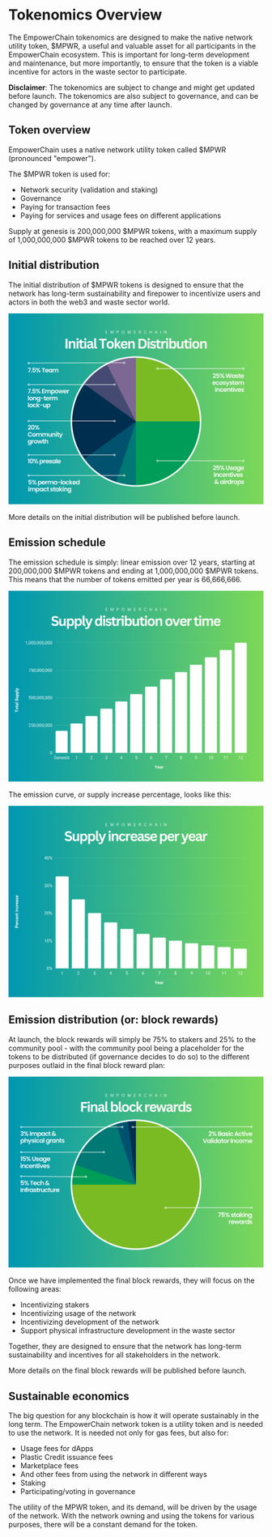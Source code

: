 # Tokenomics Overview

The EmpowerChain tokenomics are designed to make the native network utility token, $MPWR, a useful and valuable asset
for all participants in the EmpowerChain ecosystem. This is important for long-term development and maintenance, but
more importantly, to ensure that the token is a viable incentive for actors in the waste sector to participate.

**Disclaimer**: The tokenomics are subject to change and might get updated before launch. The tokenomics are also subject
to governance, and can be changed by governance at any time after launch.

## Token overview

EmpowerChain uses a native network utility token called $MPWR (pronounced "empower").

The $MPWR token is used for:
- Network security (validation and staking)
- Governance
- Paying for transaction fees
- Paying for services and usage fees on different applications

Supply at genesis is 200,000,000 $MPWR tokens, with a maximum supply of 1,000,000,000 $MPWR tokens to be reached over 12 years.

## Initial distribution

The initial distribution of $MPWR tokens is designed to ensure that the network has long-term sustainability and 
firepower to incentivize users and actors in both the web3 and waste sector world.

![token-distribution.png](./token-distribution.png)

More details on the initial distribution will be published before launch.

<!-- To read more details about the initial distribution, see [Initial token distribution](./initial-token-distribution.md). -->

## Emission schedule

The emission schedule is simply: linear emission over 12 years, starting at 200,000,000 $MPWR tokens and ending at 1,000,000,000 $MPWR tokens.
This means that the number of tokens emitted per year is 66,666,666.

![Total supply over 12 years](./total-supply.png)

The emission curve, or supply increase percentage, looks like this:

![Supply increase per year](./emission.png)

## Emission distribution (or: block rewards)

At launch, the block rewards will simply be 75% to stakers and 25% to the community pool - with the community pool being
a placeholder for the tokens to be distributed (if governance decides to do so) to the different purposes outlaid in the
final block reward plan:

![final-block-rewards.png](./final-block-rewards.png)

Once we have implemented the final block rewards, they will focus on the following areas:
- Incentivizing stakers
- Incentivizing usage of the network
- Incentivizing development of the network
- Support physical infrastructure development in the waste sector

Together, they are designed to ensure that the network has long-term sustainability and incentives for all stakeholders in the network.

More details on the final block rewards will be published before launch.

<!-- To read more details about the final block rewards, see [Block rewards](./block-rewards.md). -->

## Sustainable economics
The big question for any blockchain is how it will operate sustainably in the long term. The EmpowerChain network token
is a utility token and is needed to use the network. It is needed not only for gas fees, but also for:
- Usage fees for dApps
- Plastic Credit issuance fees
- Marketplace fees
- And other fees from using the network in different ways
- Staking
- Participating/voting in governance

The utility of the MPWR token, and its demand, will be driven by the usage of the network.
With the network owning and using the tokens for various purposes, there will be a constant demand for the token.